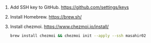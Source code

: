 1. Add SSH key to GitHub. https://github.com/settings/keys

1. Install Homebrew. https://brew.sh/

1. Install chezmoi. https://www.chezmoi.io/install/

    ```bash
    brew install chezmoi && chezmoi init --apply --ssh masahir02
    ```
